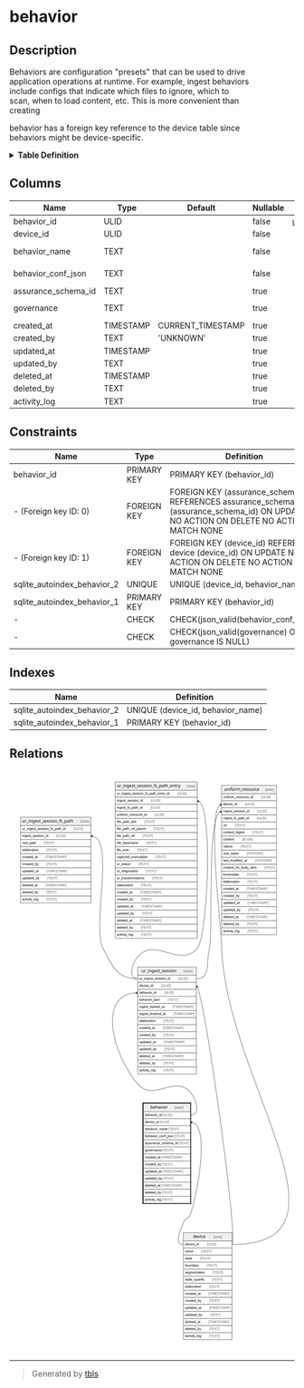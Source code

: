 # behavior

## Description

Behaviors are configuration "presets" that can be used to drive  
application operations at runtime. For example, ingest behaviors  
include configs that indicate which files to ignore, which to  
scan, when to load content, etc. This is more convenient than   
creating   
  
behavior has a foreign key reference to the device table since  
behaviors might be device-specific.

<details>
<summary><strong>Table Definition</strong></summary>

```sql
CREATE TABLE "behavior" (
    "behavior_id" ULID PRIMARY KEY NOT NULL,
    "device_id" ULID NOT NULL,
    "behavior_name" TEXT NOT NULL,
    "behavior_conf_json" TEXT CHECK(json_valid(behavior_conf_json)) NOT NULL,
    "assurance_schema_id" TEXT,
    "governance" TEXT CHECK(json_valid(governance) OR governance IS NULL),
    "created_at" TIMESTAMP DEFAULT CURRENT_TIMESTAMP,
    "created_by" TEXT DEFAULT 'UNKNOWN',
    "updated_at" TIMESTAMP,
    "updated_by" TEXT,
    "deleted_at" TIMESTAMP,
    "deleted_by" TEXT,
    "activity_log" TEXT,
    FOREIGN KEY("device_id") REFERENCES "device"("device_id"),
    FOREIGN KEY("assurance_schema_id") REFERENCES "assurance_schema"("assurance_schema_id"),
    UNIQUE("device_id", "behavior_name")
)
```

</details>

## Columns

| Name                | Type      | Default           | Nullable | Children                                  | Parents             | Comment                                                                                      |
| ------------------- | --------- | ----------------- | -------- | ----------------------------------------- | ------------------- | -------------------------------------------------------------------------------------------- |
| behavior_id         | ULID      |                   | false    | [ur_ingest_session](ur_ingest_session.md) |                     | {"isSqlDomainZodDescrMeta":true,"isUlid":true}                                               |
| device_id           | ULID      |                   | false    |                                           | [device](device.md) | {"isSqlDomainZodDescrMeta":true,"isUlid":true}                                               |
| behavior_name       | TEXT      |                   | false    |                                           |                     | Arbitrary but unique per-device behavior name (e.g. ingest::xyz)                             |
| behavior_conf_json  | TEXT      |                   | false    |                                           |                     | Configuration, settings, parameters, etc. describing the behavior (JSON, behavior-dependent) |
| assurance_schema_id | TEXT      |                   | true     |                                           |                     |                                                                                              |
| governance          | TEXT      |                   | true     |                                           |                     | Descriptions or other "governance" details (JSON, behavior-dependent)                        |
| created_at          | TIMESTAMP | CURRENT_TIMESTAMP | true     |                                           |                     |                                                                                              |
| created_by          | TEXT      | 'UNKNOWN'         | true     |                                           |                     |                                                                                              |
| updated_at          | TIMESTAMP |                   | true     |                                           |                     |                                                                                              |
| updated_by          | TEXT      |                   | true     |                                           |                     |                                                                                              |
| deleted_at          | TIMESTAMP |                   | true     |                                           |                     |                                                                                              |
| deleted_by          | TEXT      |                   | true     |                                           |                     |                                                                                              |
| activity_log        | TEXT      |                   | true     |                                           |                     | {"isSqlDomainZodDescrMeta":true,"isJsonSqlDomain":true}                                      |

## Constraints

| Name                        | Type        | Definition                                                                                                                             |
| --------------------------- | ----------- | -------------------------------------------------------------------------------------------------------------------------------------- |
| behavior_id                 | PRIMARY KEY | PRIMARY KEY (behavior_id)                                                                                                              |
| - (Foreign key ID: 0)       | FOREIGN KEY | FOREIGN KEY (assurance_schema_id) REFERENCES assurance_schema (assurance_schema_id) ON UPDATE NO ACTION ON DELETE NO ACTION MATCH NONE |
| - (Foreign key ID: 1)       | FOREIGN KEY | FOREIGN KEY (device_id) REFERENCES device (device_id) ON UPDATE NO ACTION ON DELETE NO ACTION MATCH NONE                               |
| sqlite_autoindex_behavior_2 | UNIQUE      | UNIQUE (device_id, behavior_name)                                                                                                      |
| sqlite_autoindex_behavior_1 | PRIMARY KEY | PRIMARY KEY (behavior_id)                                                                                                              |
| -                           | CHECK       | CHECK(json_valid(behavior_conf_json))                                                                                                  |
| -                           | CHECK       | CHECK(json_valid(governance) OR governance IS NULL)                                                                                    |

## Indexes

| Name                        | Definition                        |
| --------------------------- | --------------------------------- |
| sqlite_autoindex_behavior_2 | UNIQUE (device_id, behavior_name) |
| sqlite_autoindex_behavior_1 | PRIMARY KEY (behavior_id)         |

## Relations

![er](behavior.svg)

---

> Generated by [tbls](https://github.com/k1LoW/tbls)
